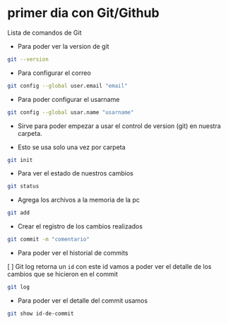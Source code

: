 # primer dia con Git/Github

Lista de comandos de Git

* Para poder ver la version de git

```bash
git --version
```

* Para configurar el correo 

```bash
git config --global user.email "email"
```

* Para poder configurar el usarname

```bash
git config --global usar.name "usarname"
```

* Sirve para poder empezar a usar el control de version (git) en nuestra carpeta.

 * Esto se usa solo una vez por carpeta

 ```bash
 git init
 ```

* Para ver el estado de nuestros cambios
 ```bash
 git status
```

* Agrega los archivos a la memoria de la pc
```bash 
git add
```

* Crear el registro de los cambios realizados 
```bash
git commit -m "comentario"
```
* Para poder ver el historial de commits 
 
 [ ] Git log retorna un `id` con este id vamos a poder ver el detalle de los cambios que se hicieron en el commit

```bash
git log
```

* Para poder ver el detalle del commit usamos 

```bash
git show id-de-commit


